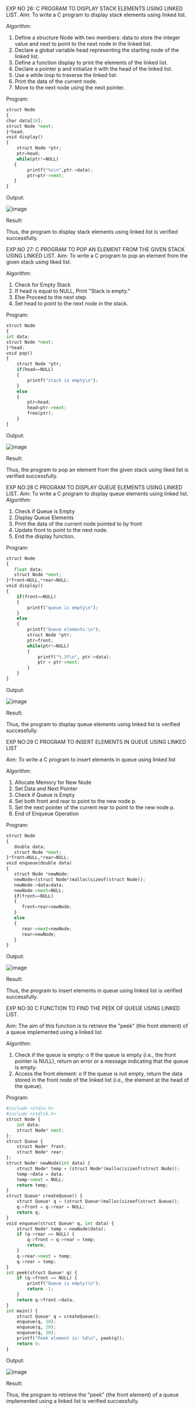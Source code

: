 

EXP NO 26: C PROGRAM TO DISPLAY STACK ELEMENTS USING LINKED LIST.
Aim:
To write a C program to display stack elements using linked list.

Algorithm:
1.	Define a structure Node with two members: data to store the integer value and next to point to the next node in the linked list.
2.	Declare a global variable head representing the starting node of the linked list.
3.	Define a function display to print the elements of the linked list.
4.	Declare a pointer p and initialize it with the head of the linked list.
5.	Use a while loop to traverse the linked list:
6.	Print the data of the current node.
7.	Move to the next node using the next pointer.
 
Program:
```python
struct Node   
{  
char data[10];  
struct Node *next;  
}*head;  
void display()  
{ 
    struct Node *ptr;
    ptr=head;
    while(ptr!=NULL)
   {
        printf("%s\n",ptr->data);
        ptr=ptr->next;
   } 
}
```
Output:









![image](https://github.com/user-attachments/assets/dfcdefc2-8aa2-47a3-862b-550efde692ce)

Result:


Thus, the program to display stack elements using linked list is verified successfully. 



EXP.NO 27: C PROGRAM TO POP AN ELEMENT FROM THE GIVEN STACK USING 
LINKED LIST.
Aim:
To write a C program to pop an element from the given stack using liked list.

Algorithm:
1.	Check for Empty Stack
2.	If head is equal to NULL, Print "Stack is empty."
3.	Else Proceed to the next step.
4.	Set head to point to the next node in the stack.
 
Program:
```python
struct Node   
{  
int data;  
struct Node *next;  
}*head;  
void pop()  
{ 
    struct Node *ptr;
    if(head==NULL)
    {
        printf("stack is empty\n");
    }
    else
    {
        ptr=head;
        head=ptr->next;
        free(ptr);
    }
}
```
Output:









![image](https://github.com/user-attachments/assets/11f34c24-22d0-460f-b1dd-bab0283dbd69)

Result:


Thus, the program to pop an element from the given stack using liked list is verified successfully.

 
EXP NO:28 C PROGRAM TO DISPLAY QUEUE ELEMENTS USING LINKED LIST.
Aim:
To write a C program to display queue elements using linked list.
Algorithm:
1.	Check if Queue is Empty
2.	Display Queue Elements
3.	Print the data of the current node pointed to by front
4.	Update front to point to the next node.
5.	End the display function.
 
Program:
```python
struct Node
{
   float data;
   struct Node *next;
}*front=NULL,*rear=NULL;
void display()
{
    if(front==NULL)    
    {        
        printf("queue is empty\n");    
    }    
    else    
    {    
        printf("Queue elements:\n");
        struct Node *ptr;
        ptr=front;
        while(ptr!=NULL)
        {  
            printf("%.3f\n", ptr->data);
            ptr = ptr->next;
        }    
    }
}
```
Output:








![image](https://github.com/user-attachments/assets/3cfdfb83-258a-4b26-baf5-16efc62179d6)

Result:


Thus, the program to display queue elements using linked list is verified successfully.


 
EXP NO:29 C PROGRAM TO INSERT ELEMENTS IN QUEUE USING LINKED LIST

Aim:
To write a C program to insert elements in queue using linked list

Algorithm:
1.	Allocate Memory for New Node
2.	Set Data and Next Pointer
3.	Check if Queue is Empty
4.	Set both front and rear to point to the new node p.
5.	Set the next pointer of the current rear to point to the new node p.
6.	End of Enqueue Operation
 
Program:
```python
struct Node
{
   double data;
   struct Node *next;
}*front=NULL,*rear=NULL;
void enqueue(double data)
{
   struct Node *newNode;
   newNode=(struct Node*)malloc(sizeof(struct Node));
   newNode->data=data;
   newNode->next=NULL;
   if(front==NULL)
   {
      front=rear=newNode;
   }
   else
   {
      rear->next=newNode;
      rear=newNode;
   }
}

```
Output:









![image](https://github.com/user-attachments/assets/51adcb10-c8ec-4182-a629-971635f97c2f)

Result:


Thus, the program to insert elements in queue using linked list is verified successfully.



EXP NO:30 C FUNCTION TO FIND THE PEEK OF QUEUE USING LINKED LIST.


Aim:
The aim of this function is to retrieve the "peek" (the front element) of a queue implemented using a linked list

Algorithm:

1.	Check if the queue is empty:
o	If the queue is empty (i.e., the front pointer is NULL), return an error or a message indicating that the queue is empty.
2.	Access the front element:
o	If the queue is not empty, return the data stored in the front node of the linked list (i.e., the element at the head of the queue).

Program:
```python
#include <stdio.h>
#include <stdlib.h>
struct Node {
    int data;
    struct Node* next;
};
struct Queue {
    struct Node* front;
    struct Node* rear;
};
struct Node* newNode(int data) {
    struct Node* temp = (struct Node*)malloc(sizeof(struct Node));
    temp->data = data;
    temp->next = NULL;
    return temp;
}
struct Queue* createQueue() {
    struct Queue* q = (struct Queue*)malloc(sizeof(struct Queue));
    q->front = q->rear = NULL;
    return q;
}
void enqueue(struct Queue* q, int data) {
    struct Node* temp = newNode(data);
    if (q->rear == NULL) {
        q->front = q->rear = temp;
        return;
    }
    q->rear->next = temp;
    q->rear = temp;
}
int peek(struct Queue* q) {
    if (q->front == NULL) {
        printf("Queue is empty!\n");
        return -1;
    }
    return q->front->data;
}
int main() {
    struct Queue* q = createQueue();
    enqueue(q, 10);
    enqueue(q, 20);
    enqueue(q, 30);
    printf("Peek element is: %d\n", peek(q));
    return 0;
}
```
Output:













![image](https://github.com/user-attachments/assets/91840753-fb13-4300-9174-e2613f877ede)

Result:


Thus, the program to retrieve the "peek" (the front element) of a queue implemented using a linked list is verified successfully.


